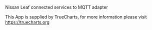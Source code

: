 Nissan Leaf connected services to MQTT adapter

This App is supplied by TrueCharts, for more information please visit https://truecharts.org
